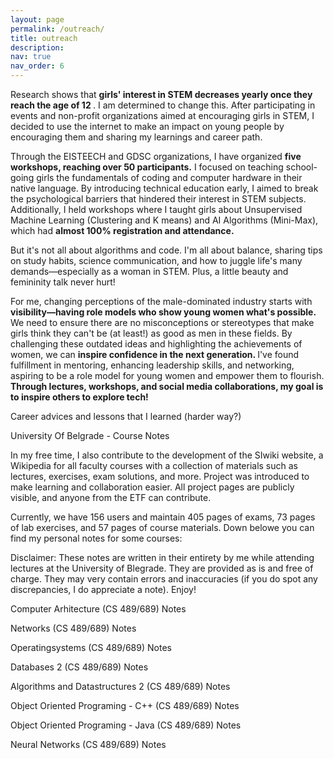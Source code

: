 ```yaml
---
layout: page
permalink: /outreach/
title: outreach
description: 
nav: true
nav_order: 6
---
```

Research shows that <b>girls' interest in STEM decreases yearly once they reach the age of 12 </b>. I am determined to change this. After participating in events and non-profit organizations aimed at encouraging girls in STEM, I decided to use the internet to make an impact on young people by encouraging them and sharing my learnings and career path.

Through the EISTEECH and GDSC organizations, I have organized <b>five workshops, reaching over 50 participants.</b> I focused on teaching school-going girls the fundamentals of coding and computer hardware in their native language. By introducing technical education early, I aimed to break the psychological barriers that hindered their interest in STEM subjects. Additionally, I held workshops where I taught girls about Unsupervised Machine Learning (Clustering and K means) and AI Algorithms (Mini-Max), which had <b>almost 100% registration and attendance.</b>

But it's not all about algorithms and code. I'm all about balance, sharing tips on study habits, science communication, and how to juggle life's many demands—especially as a woman in STEM. Plus, a little beauty and femininity talk never hurt!

For me, changing perceptions of the male-dominated industry starts with <b>visibility—having role models who show young women what's possible. </b>
We need to ensure there are no misconceptions or stereotypes that make girls think they can't be (at least!) as good as men in these fields. By challenging these outdated ideas and highlighting the achievements of women, we can <b>inspire confidence in the next generation. </b> I've found fulfillment in mentoring, enhancing leadership skills, and networking, aspiring to be a role model for young women and empower them to flourish. <b>Through lectures, workshops, and social media collaborations, my goal is to inspire others to explore tech! </b>

Career advices and lessons that I learned (harder way?)


University Of Belgrade - Course Notes

In my free time, I also contribute to the development of the SIwiki website, a Wikipedia for all faculty courses with a collection of materials such as lectures, exercises, exam solutions, and more. Project was introduced to make learning and collaboration easier. All project pages are publicly visible, and anyone from the ETF can contribute.

Currently, we have 156 users and maintain 405 pages of exams, 73 pages of lab exercises, and 57 pages of course materials. Down belowe you can find my personal notes for some courses:

Disclaimer: These notes are written in their entirety by me while attending lectures at the University of Blegrade. They are provided as is and free of charge. They may very contain errors and inaccuracies (if you do spot any discrepancies, I do appreciate a note). Enjoy!

Computer Arhitecture (CS 489/689)
Notes

Networks (CS 489/689)
Notes

Operatingsystems (CS 489/689)
Notes

Databases 2 (CS 489/689)
Notes

Algorithms and Datastructures 2 (CS 489/689)
Notes

Object Oriented Programing - C++ (CS 489/689)
Notes

Object Oriented Programing - Java (CS 489/689)
Notes

Neural Networks (CS 489/689)
Notes


